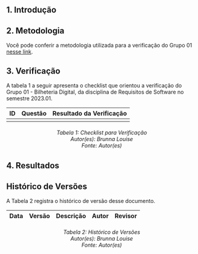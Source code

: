 ## 1. Introdução


## 2. Metodologia
Você pode conferir a metodologia utilizada para a verificação do Grupo 01 [nesse link]().

## 3. Verificação

A tabela 1 a seguir apresenta o checklist que orientou a verificação do Grupo 01 - Bilheteria Digital, da disciplina de Requisitos de Software no semestre 2023.01.

| ID |Questão| Resultado da Verificação |
| :---: | --- | :---: |
|  |   |  |
<h6 align = "center"> Tabela 1: Checklist para Verificação
<br> Autor(es): Brunna Louise
<br>Fonte: Autor(es)</h6>


## 4. Resultados

## Histórico de Versões

A Tabela 2 registra o histórico de versão desse documento.

|**Data** | **Versão** | **Descrição** | **Autor** | **Revisor** |
|:---: | :---: | :---: | :---: | :---: |

<h6 align = "center"> Tabela 2: Histórico de Versões
<br> Autor(es): Brunna Louise
<br>Fonte: Autor(es)</h6>